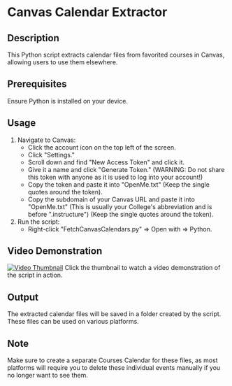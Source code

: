 # Canvas Calendar Extractor

## Description
This Python script extracts calendar files from favorited courses in Canvas, allowing users to use them elsewhere.

## Prerequisites
Ensure Python is installed on your device.

## Usage
1. Navigate to Canvas:
    - Click the account icon on the top left of the screen.
    - Click "Settings."
    - Scroll down and find "New Access Token" and click it.
    - Give it a name and click "Generate Token." (WARNING: Do not share this token with anyone as it is used to log into your account!)
    - Copy the token and paste it into "OpenMe.txt" (Keep the single quotes around the token).
    - Copy the subdomain of your Canvas URL and paste it into "OpenMe.txt" (This is usually your College's abbreviation and is before ".instructure") (Keep the single quotes around the token).
2. Run the script:
    - Right-click "FetchCanvasCalendars.py" => Open with => Python.

## Video Demonstration
[![Video Thumbnail](https://img.youtube.com/vi/54UTVe8K3rw/0.jpg)](https://www.youtube.com/watch?v=54UTVe8K3rw)
Click the thumbnail to watch a video demonstration of the script in action.

## Output
The extracted calendar files will be saved in a folder created by the script. These files can be used on various platforms.

## Note
Make sure to create a separate Courses Calendar for these files, as most platforms will require you to delete these individual events manually if you no longer want to see them.
